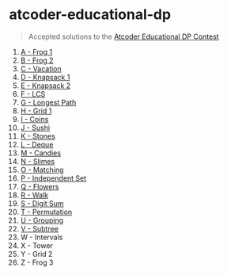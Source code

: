 # atcoder-educational-dp
> Accepted solutions to the [Atcoder Educational DP Contest](https://atcoder.jp/contests/dp/tasks)

1. [A - Frog 1](src/A%20-%20Frog%201.cpp)
1. [B - Frog 2](src/B%20-%20Frog%202.cpp)
1. [C - Vacation](src/C%20-%20Vacation.cpp)
1. [D - Knapsack 1](src/D%20-%20Knapsack%201.cpp)
1. [E - Knapsack 2](src/E%20-%20Knapsack%202.cpp)
1. [F - LCS](src/F%20-%20LCS.cpp)
1. [G - Longest Path](src/G%20-%20Longest%20Path.cpp)
1. [H - Grid 1](src/H%20-%20Grid%201.cpp)
1. [I - Coins](src/I%20-%20Coins.cpp)
1. [J - Sushi](src/J%20-%20Sushi.cpp)
1. [K - Stones](src/K%20-%20Stones.cpp)
1. [L - Deque](src/L%20-%20Deque.cpp)
1. [M - Candies](src/M%20-%20Candies.cpp)
1. [N - Slimes](src/N%20-%20Slimes.cpp)
1. [O - Matching](src/O%20-%20Matching.cpp)
1. [P - Independent Set](src/P%20-%20Independent%20Set.cpp)
1. [Q - Flowers](src/Q%20-%20Flowers.cpp)
1. [R - Walk](src/R%20-%20Walk.cpp)
1. [S - Digit Sum](src/S%20-%20Digit%20Sum.cpp)
1. [T - Permutation](src/T%20-%20Permutation.cpp)
1. [U - Grouping](src/U%20-%20Grouping.cpp)
1. [V - Subtree](src/V%20-%20Subtree.cpp)
1. W - Intervals
1. X - Tower
1. Y - Grid 2
1. Z - Frog 3
